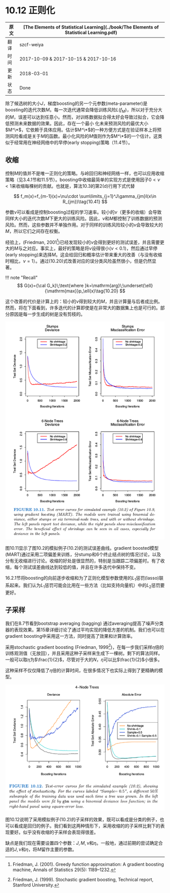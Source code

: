 # 10.12 正则化

| 原文   | [The Elements of Statistical Learning](../book/The Elements of Statistical Learning.pdf) |
| ---- | ---------------------------------------- |
| 翻译   | szcf-weiya                               |
| 时间   | 2017-10-09    &  2017-10-15 & 2017-10-16                      |
| 更新   | 2018-03-01                               |
| 状态 | Done|

除了候选树的大小$J$，梯度boosting的另一个元参数(meta-parameter)是boosting的迭代次数$M$。每一次迭代通常会降低训练风险$L(f_M)$，所以对于充分大的$M$，误差可以达到任意小。然而，对训练数据拟合得太好会导致过拟合，它会降低预测未来数据的效果。因此，存在一个最小
化未来预测风险的最优大小$M^\*$，它依赖于具体应用。估计$M^\*$的一种方便方式是在验证样本上将预测风险看成是关于$M$的函数。最小化风险的$M$值则作为$M^\*$的一个估计。这类似于经常用在神经网络中的早停(early stopping)策略（11.4节）。

## 收缩

控制$M$的值并不是唯一正则化的策略。与岭回归和神经网络一样，也可以应用收缩策略（见3.4.1节和11.5节）。boosting中收缩最简单的实现方式是使用因子$0 < \nu < 1$来收缩每棵树的贡献。也就是，算法10.3的第2(d)行用下式代替

$$
f_m(x)=f_{m-1}(x)+\nu\cdot \sum\limits_{j=1}^J\gamma_{jm}I(x\in R_{jm})\tag{10.41}
$$

参数$\nu$可以看成是控制boosting过程的学习速率。较小的$\nu$（更多的收缩）会导致同样大小的迭代次数$M$下更大的训练风险。因此，$\nu$和$M$都控制了训练数据的预测风险。然而，这些参数并不单独作用。对于同样的训练风险较小的$\nu$会导致较大的$M$，所以它们之间存在权衡。

经验上，(Friedman, 2001[^1])已经发现较小的$\nu$会得到更好的测试误差，并且需要更大的$M$与之对应。事实上，最好的策略是将$\nu$设得很小($\nu < 0.1$)，然后通过早停(early stopping)来选择$M$。这会给回归和概率估计带来重大的改善（与没有收缩时相比，$\nu = 1$）。通过(10.20)式改善对应的误分类风险虽然很小，但是仍然显著。

!!! note "Recall"
    $$
    G(x)={\cal G_k}\;\text{where }k=\mathrm{arg}\;\underset{\ell}{\mathrm{max}}p_\ell(x)\tag{10.20}
    $$

这个改善的代价是计算上的：较小的$\nu$得到较大的$M$，并且计算量与后者成比例。然而，将在下面看到，许多迭代的计算即使是在非常大的数据集上也是可行的。部分原因是每一步生成的树是没有剪枝的。

![](../img/10/fig10.11.png)

图10.11显示了图10.2的模拟例子(10.2)的测试误差曲线。gradient boosted模型(MART)通过采用二项偏差来训练，分stump和6个终止结点树的情况讨论，以及分有无收缩进行讨论。收缩的好处是很显然的，特别是当跟踪二项偏差时。有了收缩，每个测试误差曲线达到较低的值，并且在许多迭代中保持不变。

16.2.1节将boosting的向前逐步收缩和为了正则化模型参数使用的$L_1$惩罚(lasso)联系起来。我们认为$L_1$惩罚可能会比用在一些方法（比如支持向量机）中的$L_2$惩罚要更好。


## 子采样

我们在8.7节看到bootstrap averaging (bagging) 通过averaging提高了噪声分类器的表现效果。第15章详细讨论了通过平均实现的降低方差的机制。我们也可以在gradient boosting中采用这一方法，同时提高了效果和计算效率。

采用stochastic gradient boosting (Friedman, 1999[^2])，在每一步我们采样$\eta$倍的训练观测值（无放回），并且采用这种子采样来生成下一棵树。剩下的算法同样。一般可以取$\eta$为$\frac{1}{2}$，尽管对于大的$N$，$\eta$可以比$\frac{1}{2}$小很多。

这种采样不仅仅降低了$\eta$倍的计算时间，在很多情况下也实际上得到了更精确的模型。

![](../img/10/fig10.12.png)

图10.12说明了采用模拟例子(10.2)的子采样的效果，既可以看成是分类的例子，也可以看成是回归的例子。我们看到这两种情形下，采用收缩的的子采样比剩下的表现要好。似乎没有收缩的子采样会表现得很差。

缺点是我们现在需要设置四个参数：$J,M,\nu$和$\eta$。一般地，通过前期的尝试确定合适的$J,\nu$和$\eta$，将$M$留作主要的参数。

[^1]: Friedman, J. (2001). Greedy function approximation: A gradient boosting machine, Annals of Statistics 29(5): 1189–1232.
[^2]: Friedman, J. (1999). Stochastic gradient boosting, Technical report, Stanford University.
